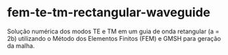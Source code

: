 # fem-te-tm-rectangular-waveguide
Solução numérica dos modos TE e TM em um guia de onda retangular (a = 2b) utilizando o Método dos Elementos Finitos (FEM) e GMSH para geração da malha.
